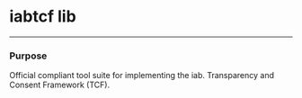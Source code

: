 # iabtcf lib
---
### Purpose
Official compliant tool suite for implementing the iab. Transparency and Consent Framework (TCF).
